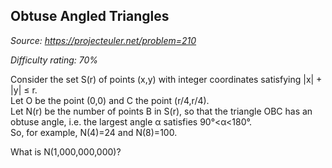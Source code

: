 Obtuse Angled Triangles
-----------------------

*Source: https://projecteuler.net/problem=210*


*Difficulty rating: 70%*

Consider the set S(r) of points (x,y) with integer coordinates
satisfying |x| + |y| ≤ r.\
 Let O be the point (0,0) and C the point (r/4,r/4).\
 Let N(r) be the number of points B in S(r), so that the triangle OBC
has an obtuse angle, i.e. the largest angle α satisfies 90°\<α\<180°.\
 So, for example, N(4)=24 and N(8)=100.

What is N(1,000,000,000)?
